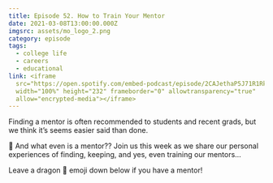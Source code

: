 ```yaml
---
title: Episode 52. How to Train Your Mentor
date: 2021-03-08T13:00:00.000Z
imgsrc: assets/mo_logo_2.png
category: episode
tags:
  - college life
  - careers
  - educational
link: <iframe
  src="https://open.spotify.com/embed-podcast/episode/2CAJethaP5J71R1RkgQQUs"
  width="100%" height="232" frameborder="0" allowtransparency="true"
  allow="encrypted-media"></iframe>
---
```

Finding a mentor is often recommended to students and recent grads, but we think it’s seems easier said than done.

🧐 And what even is a mentor?? Join us this week as we share our personal experiences of finding, keeping, and yes, even training our mentors…

Leave a dragon 🐉 emoji down below if you have a mentor!